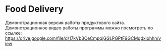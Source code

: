 # Food Delivery
Демонстрационная версия работы продуктового сайта.<br>
Демонстрационное видео работы программы можно посмотреть по ссылке:<br>https://drive.google.com/file/d/17kVb3CeCmpqjGGLPGPtF9GCMgdxiohhn/view
